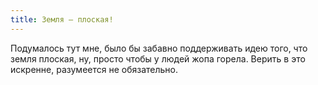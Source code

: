 ```yaml
---
title: Земля — плоская!
---
```


Подумалось тут мне, было бы забавно поддерживать идею того, что земля плоская, ну, просто чтобы у людей жопа горела. Верить в это искренне, разумеется не обязательно.
